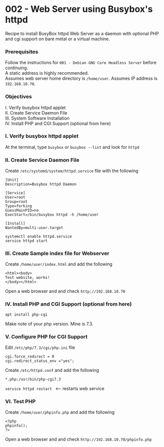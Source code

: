 # 002 - Web Server using Busybox's httpd
Recipe to install BusyBox httpd Web Server as a daemon with optional PHP and cgi support on bare metal or a virtual machine.<br>

### Prerequisites
Follow the instructions for `001 - Debian GNU Core Headless Server` before continuing.<br>
A static address is highly recommended.<br>
Assumes web server home directory is `/home/user`.
Assumes IP address is `192.168.10.70`.

### Objectives
I. Verify busybox httpd applet<br>
II. Create Service Daemon File<br>
III. System Software Installation<br>
IV. Install PHP and CGI Support (optional from here)<br>

### I. Verify busybox httpd applet
At the terminal, type `busybox` or `busybox --list` and look for `httpd`


### II. Create Service Daemon File
Create `/etc/systemd/system/httpd.service` file with the following
```
[Unit]
Description=Busybox httpd Daemon

[Service]
User=root
Group=root
Type=forking
GuessMainPID=no
ExecStart=/bin/busybox httpd -h /home/user

[Install]
WantedBy=multi-user.target
```

`systemctl enable httpd.service`<br>
`service httpd start`

### III. Create Sample index file for Webserver
Create `/home/user/index.html` and add the following
```
<html><body>
Test website, works!
</body></html>
```

Open a web browser and and check `http://192.168.10.70`

### IV. Install PHP and CGI Support (optional from here)
`apt install php-cgi`

Make note of your php version. Mine is 7.3.

### V. Configure PHP for CGI Support
Edit `/etc/php/7.3/cgi/php.ini` file
```
cgi.force_redirect = 0
cgi.redirect_status_env ="yes";
```

Create `/etc/httpd.conf` and add the following
```
*.php:/usr/bin/php-cgi7.3
```

`service httpd restart `  <-- restarts web service<br>

### VI. Test PHP
Create `/home/user/phpinfo.php` and add the following
```
<?php
phpinfo();
?>
```

Open a web browser and and check `http://192.168.10.70/phpinfo.php`

